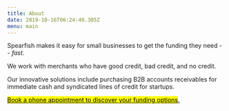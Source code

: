 ```yaml
---
title: About
date: 2019-10-16T06:24:49.305Z
menu: main
---
```

Spearfish makes it easy for small businesses to get the funding they need -- _fast_. 

We work with merchants who have good credit, bad credit, and no credit.

Our innovative solutions include purchasing B2B accounts receivables for immediate cash and syndicated lines of credit for startups.

<!-- Calendly link widget begin -->

<link href="https://assets.calendly.com/assets/external/widget.css" rel="stylesheet">
<script src="https://assets.calendly.com/assets/external/widget.js" type="text/javascript"></script>
<a href="" onclick="Calendly.initPopupWidget({url: 'https://calendly.com/spearfish/consultation'});return false;"><mark>	Book a phone appointment to discover your funding options</mark>.</a>
<!-- Calendly link widget end -->

